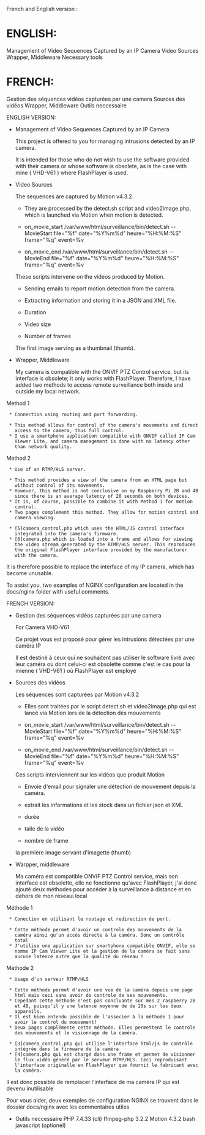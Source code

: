 
French and English version :

ENGLISH:
========
Management of Video Sequences Captured by an IP Camera
Video Sources
Wrapper, Middleware
Necessary tools


FRENCH:
=======
Gestion des séquences vidéos capturées par une camera
Sources des vidéos
Wrapper, Middleware
Outils neccessaire




ENGLISH VERSION:

* Management of Video Sequences Captured by an IP Camera


   This project is offered to you for managing intrusions detected by an
   IP camera.

   It is intended for those who do not wish to use the software provided
   with their camera or whose software is obsolete, as is the case with
   mine ( VHD-V61 ) where FlashPlayer is used.


* Video Sources

   The sequences are captured by Motion v4.3.2.
     * They are processed by the detect.sh script and video2image.php,
       which is launched via Motion when motion is detected.

     * on_movie_start /var/www/html/surveillance/bin/detect.sh --
       MovieStart file="%f" date="%Y%m%d" heure="%H:%M:%S" frame="%q"
       event=%v
     * on_movie_end /var/www/html/surveillance/bin/detect.sh -- MovieEnd
       file="%f" date="%Y%m%d" heure="%H:%M:%S" frame="%q" event=%v

     These scripts intervene on the videos produced by Motion.
     * Sending emails to report motion detection from the camera.
     * Extracting information and storing it in a JSON and XML file.

     * Duration
     * Video size
     * Number of frames

     The first image serving as a thumbnail (thumb).


* Wrapper, Middleware

   My camera is compatible with the ONVIF PTZ Control service, but its
   interface is obsolete; it only works with FlashPlayer. Therefore, I
   have added two methods to access remote surveillance both inside and
   outside my local network.

Method 1

     * Connection using routing and port forwarding.

     * This method allows for control of the camera's movements and direct
       access to the camera, thus full control.
     * I use a smartphone application compatible with ONVIF called IP Cam
       Viewer Lite, and camera management is done with no latency other
       than network quality.

Method 2

     * Use of an RTMP/HLS server.

     * This method provides a view of the camera from an HTML page but
       without control of its movements.
     * However, this method is not conclusive on my Raspberry Pi 2B and 4B
       since there is an average latency of 20 seconds on both devices.
     * It is, of course, possible to combine it with Method 1 for motion
       control.
     * Two pages complement this method. They allow for motion control and
       camera viewing.

     * [5]camera_control.php which uses the HTML/JS control interface
       integrated into the camera's firmware.
     * [6]camera.php which is loaded into a frame and allows for viewing
       the video stream generated by the RTMP/HLS server. This reproduces
       the original FlashPlayer interface provided by the manufacturer
       with the camera.

   It is therefore possible to replace the interface of my IP camera,
   which has become unusable.

   To assist you, two examples of NGINX configuration are located in the
   docs/nginx folder with useful comments.



FRENCH VERSION:

* Gestion des séquences vidéos capturées par une camera

   For Camera VHD-V61

   Ce projet vous est proposé pour gérer les intrusions détectées par une
   caméra IP

   Il est destiné à ceux qui ne souhaitent pas utiliser le software livré
   avec leur caméra ou dont celui-ci est obsolette comme c'est le cas pour
   la mienne ( VHD-V61 ) où FlashPlayer est employé

* Sources des vidéos

   Les séquences sont capturées par Motion v4.3.2

     * Elles sont traitées par le script detect.sh et video2image.php qui
       est lancé via Motion lors de la détection des mouvements

     * on_movie_start /var/www/html/surveillance/bin/detect.sh --
       MovieStart file="%f" date="%Y%m%d" heure="%H:%M:%S" frame="%q"
       event=%v
     * on_movie_end /var/www/html/surveillance/bin/detect.sh -- MovieEnd
       file="%f" date="%Y%m%d" heure="%H:%M:%S" frame="%q" event=%v

     Ces scripts interviennent sur les vidéos que produit Motion
     * Envoie d'email pour signaler une détection de mouvement depuis la
       caméra.
     * extrait les informations et les stock dans un fichier json et XML

     * durée
     * taile de la vidéo
     * nombre de frame

     la première image servant d'imagette (thumb)

* Warpper, middleware

   Ma caméra est compatible ONVIF PTZ Control service, mais son interface
   est obsolette, elle ne fonctionne qu'avec FlashPlayer, j'ai donc ajouté
   deux méthodes pour accéder à la surveillance à distance et en dehors de
   mon réseaui local

Méthode 1

     * Conection en utilisant le routage et redirection de port.

     * Cette méthode permet d'avoir un controle des mouvements de la
       caméra ainsi qu'un accès directe à la caméra. Donc un contrôle
       total
     * J'utilise une application sur smartphone compatible ONVIF, elle se
       nomme IP Cam Viewer Lite et la gestion de la caméra se fait sans
       aucune latence autre que la qualité du réseau !

Méthode 2

     * Usage d'un serveur RTMP/HLS

     * Cette méthode permet d'avoir une vue de la caméra depuis une page
       html mais ceci sans avoir de controle de ses mouvements.
     * Cepedant cette méthode n'est pas concluante sur mes 2 raspberry 2B
       et 4B, puisqu'il y une latence moyenne de de 20s sur les deux
       appareils.
     * Il est bien entendu possible de l'associer à la méthode 1 pour
       avoir le control du mouvement!
     * Deux pages complémente cette méthode. Elles permettent le controle
       des mouvements et le visionnage de la caméra.

     * [3]camera_control.php qui utilise l'interface html/js de contrôle
       intégrée dans le firmware de la caméra
     * [4]camera.php qui est chargé dans une frame et permet de visionner
       le flux vidéo généré par le serveur RTMP/HLS. Ceci reproduisant
       l'interface originalle en FlashPlayer que fournit le fabricant avec
       la caméra.

   Il est donc possible de remplacer l'interface de ma caméra IP qui est
   devenu inutilisable

   Pour vous aider, deux exemples de configuration NGINX se trouvent dans
   le dossier docs/nginx avec les commentaires utiles



* Outils neccessaire
	PHP 7.4.33 (cli)
	ffmpeg-php 3.2.2
	Motion 4.3.2
	bash
	javascript (optionel)



